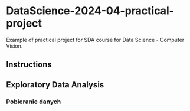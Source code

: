 # DataScience-2024-04-practical-project

Example of practical project for SDA course for Data Science - Computer Vision.

## Instructions

## Exploratory Data Analysis

### Pobieranie danych
